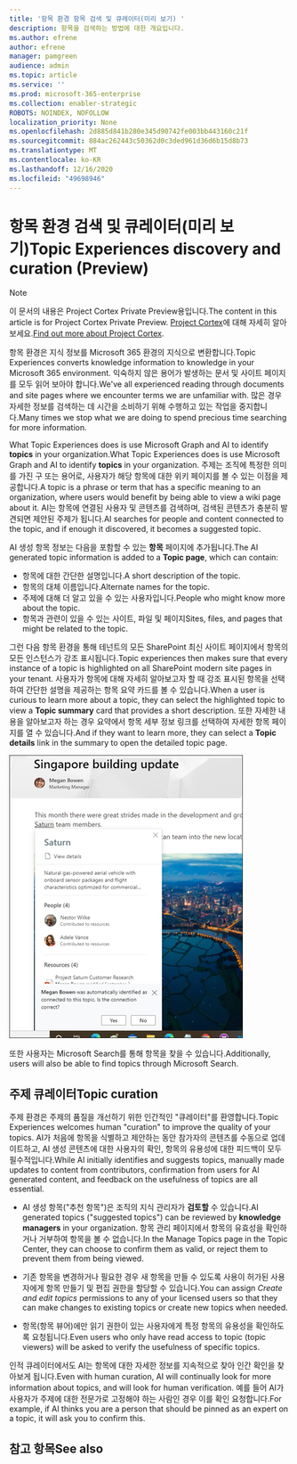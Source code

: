```yaml
---
title: '항목 환경 항목 검색 및 큐레이터(미리 보기) '
description: 항목을 검색하는 방법에 대한 개요입니다.
ms.author: efrene
author: efrene
manager: pamgreen
audience: admin
ms.topic: article
ms.service: ''
ms.prod: microsoft-365-enterprise
ms.collection: enabler-strategic
ROBOTS: NOINDEX, NOFOLLOW
localization_priority: None
ms.openlocfilehash: 2d885d841b280e345d90742fe003bb443160c21f
ms.sourcegitcommit: 884ac262443c50362d0c3ded961d36d6b15d8b73
ms.translationtype: MT
ms.contentlocale: ko-KR
ms.lasthandoff: 12/16/2020
ms.locfileid: "49698946"
---
```

# <a name="topic-experiences-discovery-and-curation-preview"></a><span data-ttu-id="1ada0-103">항목 환경 검색 및 큐레이터(미리 보기)</span><span class="sxs-lookup"><span data-stu-id="1ada0-103">Topic Experiences discovery and curation (Preview)</span></span>

> [!Note] 
> <span data-ttu-id="1ada0-104">이 문서의 내용은 Project Cortex Private Preview용입니다.</span><span class="sxs-lookup"><span data-stu-id="1ada0-104">The content in this article is for Project Cortex Private Preview.</span></span> <span data-ttu-id="1ada0-105">[Project Cortex](https://aka.ms/projectcortex)에 대해 자세히 알아보세요.</span><span class="sxs-lookup"><span data-stu-id="1ada0-105">[Find out more about Project Cortex](https://aka.ms/projectcortex).</span></span>

<span data-ttu-id="1ada0-106">항목 환경은 지식 정보를 Microsoft 365 환경의 지식으로 변환합니다.</span><span class="sxs-lookup"><span data-stu-id="1ada0-106">Topic Experiences converts knowledge information to knowledge in your Microsoft 365 environment.</span></span> <span data-ttu-id="1ada0-107">익숙하지 않은 용어가 발생하는 문서 및 사이트 페이지를 모두 읽어 보아야 합니다.</span><span class="sxs-lookup"><span data-stu-id="1ada0-107">We've all experienced reading through documents and site pages where we encounter terms we are unfamiliar with.</span></span> <span data-ttu-id="1ada0-108">많은 경우 자세한 정보를 검색하는 데 시간을 소비하기 위해 수행하고 있는 작업을 중지합니다.</span><span class="sxs-lookup"><span data-stu-id="1ada0-108">Many times we stop what we are doing to spend precious time searching for more information.</span></span>

<span data-ttu-id="1ada0-109">What Topic Experiences does is use Microsoft Graph and AI to identify **topics** in your organization.</span><span class="sxs-lookup"><span data-stu-id="1ada0-109">What Topic Experiences does is use Microsoft Graph and AI to identify **topics** in your organization.</span></span>  <span data-ttu-id="1ada0-110">주제는 조직에 특정한 의미를 가진 구 또는 용어로, 사용자가 해당 항목에 대한 위키 페이지를 볼 수 있는 이점을 제공합니다.</span><span class="sxs-lookup"><span data-stu-id="1ada0-110">A topic is a phrase or term that has a specific meaning to an organization, where users would benefit by being able to view a wiki page about it.</span></span> <span data-ttu-id="1ada0-111">AI는 항목에 연결된 사용자 및 콘텐츠를 검색하며, 검색된 콘텐츠가 충분히 발견되면 제안된 주제가 됩니다.</span><span class="sxs-lookup"><span data-stu-id="1ada0-111">AI searches for people and content connected to the topic, and if enough it discovered, it becomes a suggested topic.</span></span>

<span data-ttu-id="1ada0-112">AI 생성 항목 정보는 다음을 포함할 수 있는 **항목** 페이지에 추가됩니다.</span><span class="sxs-lookup"><span data-stu-id="1ada0-112">The AI generated topic information is added to a **Topic page**, which can contain:</span></span>
- <span data-ttu-id="1ada0-113">항목에 대한 간단한 설명입니다.</span><span class="sxs-lookup"><span data-stu-id="1ada0-113">A short description of the topic.</span></span>
- <span data-ttu-id="1ada0-114">항목의 대체 이름입니다.</span><span class="sxs-lookup"><span data-stu-id="1ada0-114">Alternate names for the topic.</span></span>
- <span data-ttu-id="1ada0-115">주제에 대해 더 알고 있을 수 있는 사용자입니다.</span><span class="sxs-lookup"><span data-stu-id="1ada0-115">People who might know more about the topic.</span></span>
- <span data-ttu-id="1ada0-116">항목과 관련이 있을 수 있는 사이트, 파일 및 페이지</span><span class="sxs-lookup"><span data-stu-id="1ada0-116">Sites, files, and pages that might be related to the topic.</span></span>

<span data-ttu-id="1ada0-117">그런 다음 항목 환경을 통해 테넌트의 모든 SharePoint 최신 사이트 페이지에서 항목의 모든 인스턴스가 강조 표시됩니다.</span><span class="sxs-lookup"><span data-stu-id="1ada0-117">Topic experiences then makes sure that every instance of a topic is highlighted on all SharePoint modern site pages in your tenant.</span></span> <span data-ttu-id="1ada0-118">사용자가 항목에 대해 자세히 알아보고자 할 때 강조 표시된 항목을 선택하여  간단한 설명을 제공하는 항목 요약 카드를 볼 수 있습니다.</span><span class="sxs-lookup"><span data-stu-id="1ada0-118">When a user is curious to learn more about a topic, they can select the highlighted topic to view a **Topic summary** card that provides a short description.</span></span> <span data-ttu-id="1ada0-119">또한 자세한 내용을 알아보고자 하는  경우 요약에서 항목 세부 정보 링크를 선택하여 자세한 항목 페이지를 열 수 있습니다.</span><span class="sxs-lookup"><span data-stu-id="1ada0-119">And if they want to learn more, they can select a **Topic details** link in the summary to open the detailed topic page.</span></span>

![주요 항목](../media/knowledge-management/saturn.png) </br>

<span data-ttu-id="1ada0-121">또한 사용자는 Microsoft Search를 통해 항목을 찾을 수 있습니다.</span><span class="sxs-lookup"><span data-stu-id="1ada0-121">Additionally, users will also be able to find topics through Microsoft Search.</span></span>


## <a name="topic-curation"></a><span data-ttu-id="1ada0-122">주제 큐레이터</span><span class="sxs-lookup"><span data-stu-id="1ada0-122">Topic curation</span></span>

<span data-ttu-id="1ada0-123">주제 환경은 주제의 품질을 개선하기 위한 인간적인 "큐레이터"를 환영합니다.</span><span class="sxs-lookup"><span data-stu-id="1ada0-123">Topic Experiences welcomes human "curation" to improve the quality of your topics.</span></span> <span data-ttu-id="1ada0-124">AI가 처음에 항목을 식별하고 제안하는 동안 참가자의 콘텐츠를 수동으로 업데이트하고, AI 생성 콘텐츠에 대한 사용자의 확인, 항목의 유용성에 대한 피드백이 모두 필수적입니다.</span><span class="sxs-lookup"><span data-stu-id="1ada0-124">While AI initially identifies and suggests topics, manually made updates to content from contributors, confirmation from users for AI generated content, and feedback on the usefulness of topics are all essential.</span></span>

- <span data-ttu-id="1ada0-125">AI 생성 항목("추천 항목")은 조직의 지식 관리자가 **검토할** 수 있습니다.</span><span class="sxs-lookup"><span data-stu-id="1ada0-125">AI generated topics ("suggested topics") can be reviewed by **knowledge managers** in your organization.</span></span> <span data-ttu-id="1ada0-126">항목 관리 페이지에서 항목의 유효성을 확인하거나 거부하여 항목을 볼 수 없습니다.</span><span class="sxs-lookup"><span data-stu-id="1ada0-126">In the Manage Topics page in the Topic Center, they can choose to confirm them as valid, or reject them to prevent them from being viewed.</span></span>

- <span data-ttu-id="1ada0-127">기존 항목을  변경하거나 필요한 경우 새 항목을 만들 수 있도록 사용이 허가된 사용자에게 항목 만들기 및 편집 권한을 할당할 수 있습니다.</span><span class="sxs-lookup"><span data-stu-id="1ada0-127">You can assign *Create and edit topics* permissions to any of your licensed users so that they can make changes to existing topics or create new topics when needed.</span></span> 

- <span data-ttu-id="1ada0-128">항목(항목 뷰어)에만 읽기 권한이 있는 사용자에게 특정 항목의 유용성을 확인하도록 요청됩니다.</span><span class="sxs-lookup"><span data-stu-id="1ada0-128">Even users who only have read access to topic (topic viewers) will be asked to verify the usefulness of specific topics.</span></span>

<span data-ttu-id="1ada0-129">인적 큐레이터에서도 AI는 항목에 대한 자세한 정보를 지속적으로 찾아 인간 확인을 찾아보게 됩니다.</span><span class="sxs-lookup"><span data-stu-id="1ada0-129">Even with human curation, AI will continually look for more information about topics, and will look for human verification.</span></span> <span data-ttu-id="1ada0-130">예를 들어 AI가 사용자가 주제에 대한 전문가로 고정해야 하는 사람인 경우 이를 확인 요청합니다.</span><span class="sxs-lookup"><span data-stu-id="1ada0-130">For example, if AI thinks you are a person that should be pinned as an expert on a topic, it will ask you to confirm this.</span></span> 

















## <a name="see-also"></a><span data-ttu-id="1ada0-131">참고 항목</span><span class="sxs-lookup"><span data-stu-id="1ada0-131">See also</span></span>



  






